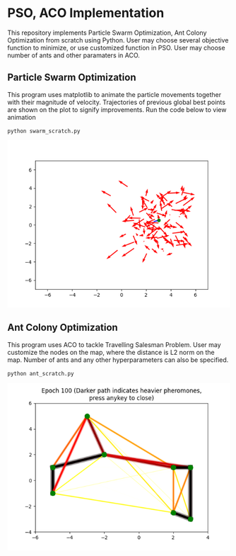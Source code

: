 # PSO, ACO Implementation

This repository implements Particle Swarm Optimization, Ant Colony Optimization
from scratch using Python. 
User may choose several objective function to minimize, or use customized function in PSO. 
User may choose number of ants and other paramaters in ACO.

## Particle Swarm Optimization
This program uses matplotlib to animate the particle movements together with their magnitude of velocity. 
Trajectories of previous global best points are shown on the plot to signify improvements.
Run the code below to view animation
```
python swarm_scratch.py
```
![Swarm Visualization](./currentSwarm.png)

## Ant Colony Optimization
This program uses ACO to tackle Travelling Salesman Problem. 
User may customize the nodes on the map, where the distance is L2 norm on the map. 
Number of ants and any other hyperparameters can also be specified. 
```
python ant_scratch.py
```

![Ant Colony Visualization](./currentColony.png)